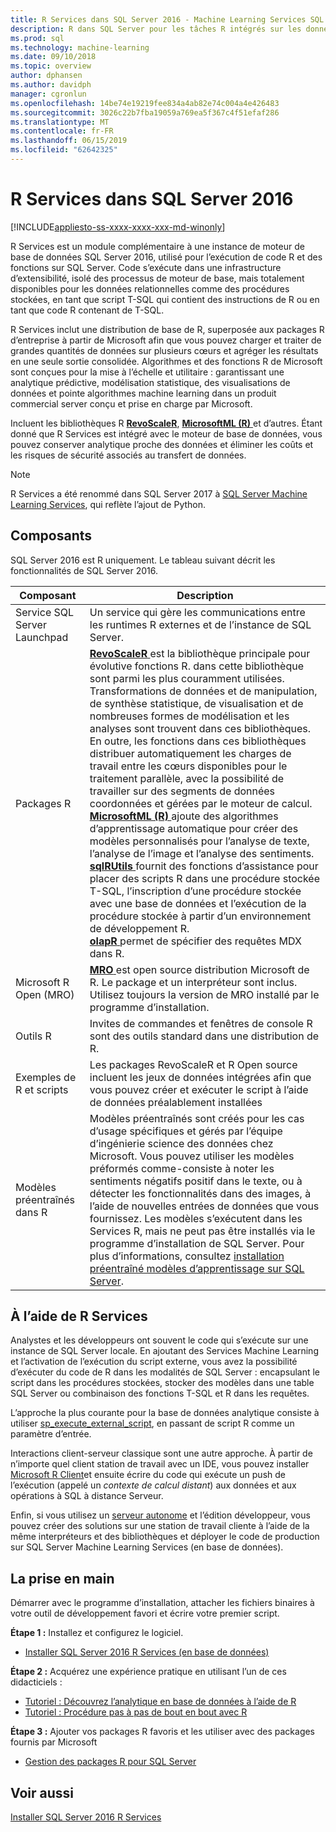 ```yaml
---
title: R Services dans SQL Server 2016 - Machine Learning Services SQL Server
description: R dans SQL Server pour les tâches R intégrés sur les données relationnelles, y compris la science des données et modélisation statistique, analytique prédictive, visualisation des données et bien plus encore.
ms.prod: sql
ms.technology: machine-learning
ms.date: 09/10/2018
ms.topic: overview
author: dphansen
ms.author: davidph
manager: cgronlun
ms.openlocfilehash: 14be74e19219fee834a4ab82e74c004a4e426483
ms.sourcegitcommit: 3026c22b7fba19059a769ea5f367c4f51efaf286
ms.translationtype: MT
ms.contentlocale: fr-FR
ms.lasthandoff: 06/15/2019
ms.locfileid: "62642325"
---
```

# <a name="r-services-in-sql-server-2016"></a>R Services dans SQL Server 2016
[!INCLUDE[appliesto-ss-xxxx-xxxx-xxx-md-winonly](../../includes/appliesto-ss-xxxx-xxxx-xxx-md-winonly.md)]

R Services est un module complémentaire à une instance de moteur de base de données SQL Server 2016, utilisé pour l’exécution de code R et des fonctions sur SQL Server. Code s’exécute dans une infrastructure d’extensibilité, isolé des processus de moteur de base, mais totalement disponibles pour les données relationnelles comme des procédures stockées, en tant que script T-SQL qui contient des instructions de R ou en tant que code R contenant de T-SQL. 

R Services inclut une distribution de base de R, superposée aux packages R d’entreprise à partir de Microsoft afin que vous pouvez charger et traiter de grandes quantités de données sur plusieurs cœurs et agréger les résultats en une seule sortie consolidée. Algorithmes et des fonctions R de Microsoft sont conçues pour la mise à l’échelle et utilitaire : garantissant une analytique prédictive, modélisation statistique, des visualisations de données et pointe algorithmes machine learning dans un produit commercial server conçu et prise en charge par Microsoft. 

Incluent les bibliothèques R [ **RevoScaleR**](ref-r-revoscaler.md), [ **MicrosoftML (R)** ](ref-r-microsoftml.md)et d’autres. Étant donné que R Services est intégré avec le moteur de base de données, vous pouvez conserver analytique proche des données et éliminer les coûts et les risques de sécurité associés au transfert de données.

> [!Note]
> R Services a été renommé dans SQL Server 2017 à [SQL Server Machine Learning Services](../what-is-sql-server-machine-learning.md), qui reflète l’ajout de Python.

## <a name="components"></a>Composants

SQL Server 2016 est R uniquement. Le tableau suivant décrit les fonctionnalités de SQL Server 2016.

| Composant | Description |
|-----------|-------------|
| Service SQL Server Launchpad | Un service qui gère les communications entre les runtimes R externes et de l’instance de SQL Server. |
| Packages R | [**RevoScaleR** ](ref-r-revoscaler.md) est la bibliothèque principale pour évolutive fonctions R. dans cette bibliothèque sont parmi les plus couramment utilisées. Transformations de données et de manipulation, de synthèse statistique, de visualisation et de nombreuses formes de modélisation et les analyses sont trouvent dans ces bibliothèques. En outre, les fonctions dans ces bibliothèques distribuer automatiquement les charges de travail entre les cœurs disponibles pour le traitement parallèle, avec la possibilité de travailler sur des segments de données coordonnées et gérées par le moteur de calcul.  <br/>[**MicrosoftML (R)** ](ref-r-microsoftml.md) ajoute des algorithmes d’apprentissage automatique pour créer des modèles personnalisés pour l’analyse de texte, l’analyse de l’image et l’analyse des sentiments. <br/>[**sqlRUtils** ](ref-r-sqlrutils.md) fournit des fonctions d’assistance pour placer des scripts R dans une procédure stockée T-SQL, l’inscription d’une procédure stockée avec une base de données et l’exécution de la procédure stockée à partir d’un environnement de développement R.<br/>[**olapR** ](ref-r-olapr.md) permet de spécifier des requêtes MDX dans R.|
| Microsoft R Open (MRO) | [**MRO** ](https://mran.microsoft.com/open) est open source distribution Microsoft de R. Le package et un interpréteur sont inclus. Utilisez toujours la version de MRO installé par le programme d’installation. |
| Outils R | Invites de commandes et fenêtres de console R sont des outils standard dans une distribution de R.  |
| Exemples de R et scripts |  Les packages RevoScaleR et R Open source incluent les jeux de données intégrées afin que vous pouvez créer et exécuter le script à l’aide de données préalablement installées |
| Modèles préentraînés dans R | Modèles préentraînés sont créés pour les cas d’usage spécifiques et gérés par l’équipe d’ingénierie science des données chez Microsoft. Vous pouvez utiliser les modèles préformés comme-consiste à noter les sentiments négatifs positif dans le texte, ou à détecter les fonctionnalités dans des images, à l’aide de nouvelles entrées de données que vous fournissez. Les modèles s’exécutent dans les Services R, mais ne peut pas être installés via le programme d’installation de SQL Server. Pour plus d’informations, consultez [installation préentraîné modèles d’apprentissage sur SQL Server](../install/sql-pretrained-models-install.md). |

## <a name="using-r-services"></a>À l’aide de R Services

Analystes et les développeurs ont souvent le code qui s’exécute sur une instance de SQL Server locale. En ajoutant des Services Machine Learning et l’activation de l’exécution du script externe, vous avez la possibilité d’exécuter du code de R dans les modalités de SQL Server : encapsulant le script dans les procédures stockées, stocker des modèles dans une table SQL Server ou combinaison des fonctions T-SQL et R dans les requêtes.

L’approche la plus courante pour la base de données analytique consiste à utiliser [sp_execute_external_script](../../relational-databases/system-stored-procedures/sp-execute-external-script-transact-sql.md), en passant de script R comme un paramètre d’entrée.

Interactions client-serveur classique sont une autre approche. À partir de n’importe quel client station de travail avec un IDE, vous pouvez installer [Microsoft R Client](https://docs.microsoft.com/machine-learning-server/r-client/what-is-microsoft-r-client)et ensuite écrire du code qui exécute un push de l’exécution (appelé un *contexte de calcul distant*) aux données et aux opérations à SQL à distance Serveur. 

Enfin, si vous utilisez un [serveur autonome](r-server-standalone.md) et l’édition développeur, vous pouvez créer des solutions sur une station de travail cliente à l’aide de la même interpréteurs et des bibliothèques et déployer le code de production sur SQL Server Machine Learning Services (en base de données). 

## <a name="how-to-get-started"></a>La prise en main

Démarrer avec le programme d’installation, attacher les fichiers binaires à votre outil de développement favori et écrire votre premier script.

**Étape 1 :** Installez et configurez le logiciel. 

+ [Installer SQL Server 2016 R Services (en base de données)](../install/sql-r-services-windows-install.md)

**Étape 2 :** Acquérez une expérience pratique en utilisant l’un de ces didacticiels :

+ [Tutoriel : Découvrez l’analytique en base de données à l’aide de R](../tutorials/sqldev-in-database-r-for-sql-developers.md)
+ [Tutoriel : Procédure pas à pas de bout en bout avec R](../tutorials/walkthrough-data-science-end-to-end-walkthrough.md)

**Étape 3 :** Ajouter vos packages R favoris et les utiliser avec des packages fournis par Microsoft

+ [Gestion des packages R pour SQL Server](install-additional-r-packages-on-sql-server.md)


## <a name="see-also"></a>Voir aussi

 [Installer SQL Server 2016 R Services](../install/sql-r-services-windows-install.md)

